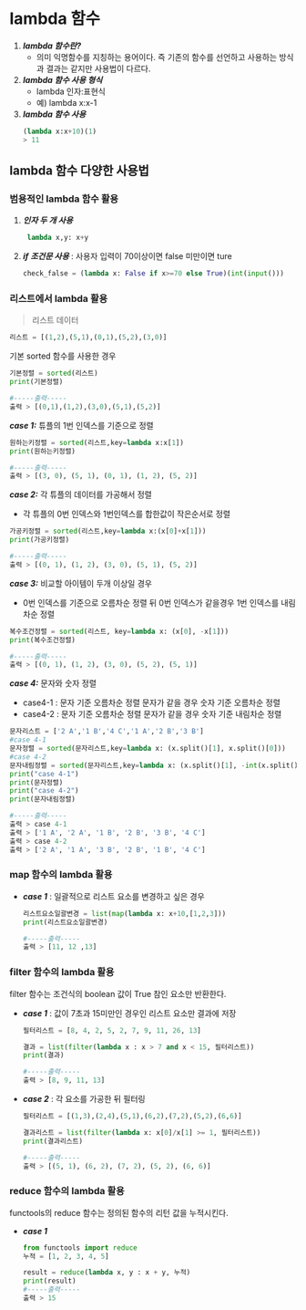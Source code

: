 # lambda 함수

1. ***lambda 함수란?***
    - 의미 익명함수를 지칭하는 용어이다. 즉 기존의 함수를 선언하고 사용하는 방식과 결과는 같지만 사용법이 다르다.
2. ***lambda 함수 사용 형식***
    - lambda 인자:표현식
    - 예) lambda x:x-1
3. ***lambda 함수 사용***
    ```python
    (lambda x:x+10)(1)
    > 11
    ```
## lambda 함수 다양한 사용법

### 범용적인 lambda 함수 활용

1. ***인자 두 개 사용***
   ```python
    lambda x,y: x+y
    ```
2. ***if 조건문 사용*** : 사용자 입력이 70이상이면 false 미만이면 ture 
   ```python 
   check_false = (lambda x: False if x>=70 else True)(int(input()))
   ``` 

### 리스트에서 lambda 활용
> 리스트 데이터 
```python
리스트 = [(1,2),(5,1),(0,1),(5,2),(3,0)]
```

기본 sorted 함수를 사용한 경우
```python
기본정렬 = sorted(리스트)
print(기본정렬)

#-----출력-----
출력 > [(0,1),(1,2),(3,0),(5,1),(5,2)]
```

***case 1:*** 튜플의 1번 인덱스를 기준으로 정렬
```python
원하는키정렬 = sorted(리스트,key=lambda x:x[1])
print(원하는키정렬)

#-----출력-----
출력 > [(3, 0), (5, 1), (0, 1), (1, 2), (5, 2)]
```

***case 2:*** 각 튜플의 데이터를 가공해서 정렬
   - 각 튜플의 0번 인덱스와 1번인덱스를 합한값이 작은순서로 정렬
```python
가공키정렬 = sorted(리스트,key=lambda x:(x[0]+x[1]))
print(가공키정렬)

#-----출력-----
출력 > [(0, 1), (1, 2), (3, 0), (5, 1), (5, 2)]
```

***case 3:*** 비교할 아이템이 두개 이상일 경우
   - 0번 인덱스를 기준으로 오름차순 정렬 뒤 0번 인덱스가 같을경우 1번 인덱스를 내림차순 정렬
```python
복수조건정렬 = sorted(리스트, key=lambda x: (x[0], -x[1]))
print(복수조건정렬)

#-----출력-----
출력 > [(0, 1), (1, 2), (3, 0), (5, 2), (5, 1)]
```

***case 4:*** 문자와 숫자 정렬
   - case4-1 : 문자 기준 오름차순 정렬 문자가 같을 경우 숫자 기준 오름차순 정렬
   - case4-2 : 문자 기준 오름차순 정렬 문자가 같을 경우 숫자 기준 내림차순 정렬
```python
문자리스트 = ['2 A','1 B','4 C','1 A','2 B','3 B']
#case 4-1
문자정렬 = sorted(문자리스트,key=lambda x: (x.split()[1], x.split()[0]))
#case 4-2
문자내림정렬 = sorted(문자리스트,key=lambda x: (x.split()[1], -int(x.split()[0])))
print("case 4-1")
print(문자정렬)
print("case 4-2")
print(문자내림정렬)

#-----출력-----
출력 > case 4-1
출력 > ['1 A', '2 A', '1 B', '2 B', '3 B', '4 C']
출력 > case 4-2
출력 > ['2 A', '1 A', '3 B', '2 B', '1 B', '4 C']
```

### map 함수의 lambda 활용

* ***case 1*** : 일괄적으로 리스트 요소를 변경하고 싶은 경우
   ```python
   리스트요소일괄변경 = list(map(lambda x: x+10,[1,2,3]))
   print(리스트요소일괄변경)  
  
   #-----출력-----
   출력 > [11, 12 ,13]
   ```
  
### filter 함수의 lambda 활용
filter 함수는 조건식의 boolean 값이 True 참인 요소만 반환한다.

* ***case 1*** : 값이 7초과 15미만인 경우인 리스트 요소만 결과에 저장
   ```python
   필터리스트 = [8, 4, 2, 5, 2, 7, 9, 11, 26, 13]
   
   결과 = list(filter(lambda x : x > 7 and x < 15, 필터리스트))
   print(결과)
   
   #-----출력-----
   출력 > [8, 9, 11, 13]
   ```

* ***case 2*** : 각 요소를 가공한 뒤 필터링
   ```python
   필터리스트 = [(1,3),(2,4),(5,1),(6,2),(7,2),(5,2),(6,6)]
   
   결과리스트 = list(filter(lambda x: x[0]/x[1] >= 1, 필터리스트))
   print(결과리스트)
   
   #-----출력-----
   출력 > [(5, 1), (6, 2), (7, 2), (5, 2), (6, 6)]
   ```

### reduce 함수의 lambda 활용
functools의 reduce 함수는 정의된 함수의 리턴 값을 누적시킨다.

* ***case 1*** 
   ```python
   from functools import reduce 
   누적 = [1, 2, 3, 4, 5]
   
   result = reduce(lambda x, y : x + y, 누적)
   print(result)
   #-----출력-----
   출력 > 15
   ```